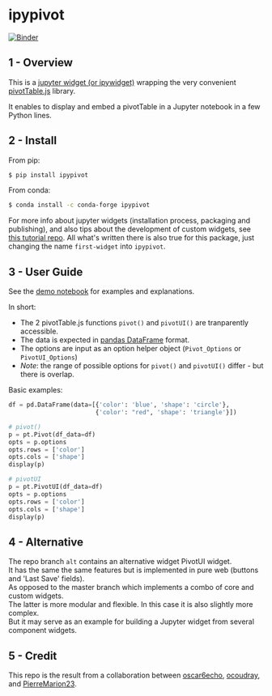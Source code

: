 # ipypivot

[![Binder](https://mybinder.org/badge.svg)](https://mybinder.org/v2/gh/PierreMarion23/ipypivot-binder/master?filepath=demo_pivot_table.ipynb)

## 1 - Overview

This is a [jupyter widget (or ipywidget)](https://ipywidgets.readthedocs.io/en/stable/) wrapping the very convenient [pivotTable.js](https://pivottable.js.org/examples/) library.  

It enables to display and embed a pivotTable in a Jupyter notebook in a few Python lines.  

## 2 - Install

From pip:

```bash
$ pip install ipypivot
```

From conda:

```bash
$ conda install -c conda-forge ipypivot
```

For more info about jupyter widgets (installation process, packaging and publishing), and also tips about the development of custom widgets, see [this tutorial repo](https://github.com/ocoudray/first-widget). All what's written there is also true for this package, just changing the name `first-widget` into `ipypivot`.

## 3 - User Guide

See the [demo notebook](https://nbviewer.jupyter.org/github/PierreMarion23/ipypivot/blob/master/notebooks/demo_ipypivot.ipynb) for examples and explanations.  

In short:
+ The 2 pivotTable.js functions `pivot()` and `pivotUI()` are tranparently accessible.  
+ The data is expected in [pandas DataFrame](https://pandas.pydata.org/pandas-docs/stable/generated/pandas.DataFrame.html) format.  
+ The options are input as an option helper object (`Pivot_Options` or `PivotUI_Options`)  
+ _Note_: the range of possible options for `pivot()` and `pivotUI()` differ - but there is overlap.


Basic examples:

```python
df = pd.DataFrame(data=[{'color': 'blue', 'shape': 'circle'},
                        {'color': "red", 'shape': 'triangle'}])

# pivot()
p = pt.Pivot(df_data=df)
opts = p.options
opts.rows = ['color']
opts.cols = ['shape']
display(p)

# pivotUI
p = pt.PivotUI(df_data=df)
opts = p.options
opts.rows = ['color']
opts.cols = ['shape']
display(p)
```


## 4 - Alternative

The repo branch `alt` contains an alternative widget PivotUI widget.  
It has the same the same features but is implemented in pure web (buttons and 'Last Save' fields).  
As opposed to the master branch which implements a combo of core and custom widgets.  
The latter is more modular and flexible. In this case it is also slightly more complex.  
But it may serve as an example for building a Jupyter widget from several component widgets.

## 5 - Credit

This repo is the result from a collaboration between [oscar6echo](https://github.com/oscar6echo), [ocoudray](https://github.com/ocoudray), and [PierreMarion23](https://github.com/PierreMarion23).
